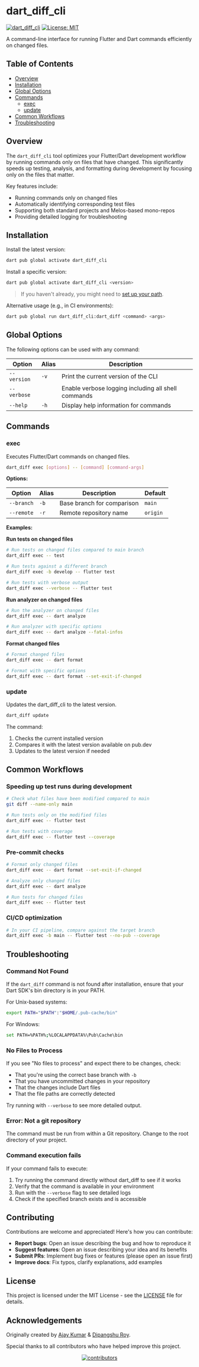 # dart_diff_cli

[![dart_diff_cli](https://img.shields.io/pub/v/dart_diff_cli.svg?label=dart_diff_cli&logo=dart&color=blue&style=for-the-badge)](https://pub.dev/packages/dart_diff_cli)
[![License: MIT](https://img.shields.io/badge/License-MIT-yellow.svg?style=for-the-badge)](https://opensource.org/licenses/MIT)

A command-line interface for running Flutter and Dart commands efficiently on changed files.

## Table of Contents

- [Overview](#overview)
- [Installation](#installation)
- [Global Options](#global-options) 
- [Commands](#commands)
  - [exec](#exec)
  - [update](#update)
- [Common Workflows](#common-workflows)
- [Troubleshooting](#troubleshooting)

## Overview

The `dart_diff_cli` tool optimizes your Flutter/Dart development workflow by running commands only on files that have changed. This significantly speeds up testing, analysis, and formatting during development by focusing only on the files that matter.

Key features include:
- Running commands only on changed files
- Automatically identifying corresponding test files
- Supporting both standard projects and Melos-based mono-repos
- Providing detailed logging for troubleshooting

## Installation

Install the latest version:

```bash
dart pub global activate dart_diff_cli
```

Install a specific version:

```bash
dart pub global activate dart_diff_cli <version>
```

> If you haven't already, you might need to
> [set up your path](https://dart.dev/tools/pub/cmd/pub-global#running-a-script-from-your-path).

Alternative usage (e.g., in CI environments):

```bash
dart pub global run dart_diff_cli:dart_diff <command> <args>
```

## Global Options

The following options can be used with any command:

| Option      | Alias | Description                                         |
|-------------|-------|-----------------------------------------------------|
| `--version` | `-v`  | Print the current version of the CLI                |
| `--verbose` |       | Enable verbose logging including all shell commands |
| `--help`    | `-h`  | Display help information for commands               |

## Commands

### exec

Executes Flutter/Dart commands on changed files.

```bash
dart_diff exec [options] -- [command] [command-args]
```

**Options:**

| Option          | Alias | Description                           | Default  |
|-----------------|-------|---------------------------------------|----------|
| `--branch`      | `-b`  | Base branch for comparison            | `main`   |
| `--remote`      | `-r`  | Remote repository name                | `origin` |

**Examples:**

**Run tests on changed files**

```bash
# Run tests on changed files compared to main branch
dart_diff exec -- test

# Run tests against a different branch
dart_diff exec -b develop -- flutter test

# Run tests with verbose output
dart_diff exec --verbose -- flutter test
```

**Run analyzer on changed files**

```bash
# Run the analyzer on changed files
dart_diff exec -- dart analyze

# Run analyzer with specific options
dart_diff exec -- dart analyze --fatal-infos
```

**Format changed files**

```bash
# Format changed files
dart_diff exec -- dart format

# Format with specific options
dart_diff exec -- dart format --set-exit-if-changed
```

### update

Updates the dart_diff_cli to the latest version.

```bash
dart_diff update
```

The command:
1. Checks the current installed version
2. Compares it with the latest version available on pub.dev
3. Updates to the latest version if needed

## Common Workflows

### Speeding up test runs during development

```bash
# Check what files have been modified compared to main
git diff --name-only main

# Run tests only on the modified files
dart_diff exec -- flutter test

# Run tests with coverage
dart_diff exec -- flutter test --coverage
```

### Pre-commit checks

```bash
# Format only changed files
dart_diff exec -- dart format --set-exit-if-changed

# Analyze only changed files
dart_diff exec -- dart analyze

# Run tests for changed files
dart_diff exec -- flutter test
```

### CI/CD optimization

```bash
# In your CI pipeline, compare against the target branch
dart_diff exec -b main -- flutter test --no-pub --coverage
```

## Troubleshooting

### Command Not Found

If the `dart_diff` command is not found after installation, ensure that your Dart SDK's bin directory is in your PATH.

For Unix-based systems:
```bash
export PATH="$PATH":"$HOME/.pub-cache/bin"
```

For Windows:
```bash
set PATH=%PATH%;%LOCALAPPDATA%\Pub\Cache\bin
```

### No Files to Process

If you see "No files to process" and expect there to be changes, check:

- That you're using the correct base branch with `-b`
- That you have uncommitted changes in your repository
- That the changes include Dart files
- That the file paths are correctly detected

Try running with `--verbose` to see more detailed output.

### Error: Not a git repository

The command must be run from within a Git repository. Change to the root directory of your project.

### Command execution fails

If your command fails to execute:

1. Try running the command directly without dart_diff to see if it works
2. Verify that the command is available in your environment
3. Run with the `--verbose` flag to see detailed logs
4. Check if the specified branch exists and is accessible

## Contributing

Contributions are welcome and appreciated! Here's how you can contribute:

- **Report bugs**: Open an issue describing the bug and how to reproduce it
- **Suggest features**: Open an issue describing your idea and its benefits
- **Submit PRs**: Implement bug fixes or features (please open an issue first)
- **Improve docs**: Fix typos, clarify explanations, add examples

## License

This project is licensed under the MIT License - see the [LICENSE](LICENSE) file for details.

## Acknowledgements

Originally created by [Ajay Kumar] & [Dipangshu Roy].

Special thanks to all contributors who have helped improve this project.

<div align="center">
  <a href="https://github.com/ProjectAJ14/flutter_diff_action/graphs/contributors">
    <img src="https://contrib.rocks/image?repo=ProjectAJ14/flutter_diff_action" alt="contributors"/>
  </a>
</div>

[Ajay Kumar]: https://github.com/ProjectAJ14
[Dipangshu Roy]: https://github.com/droyder7